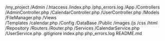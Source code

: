 /my_project
	/Admin
	   /.htaccess
	   /index.php
	   /php_errors.log
	/App
	   /Controllers
	      /AdminController.php
	      /CalendarController.php
	      /UserController.php
	   /Models
	      /FileManager.php
	   /Views	      
	      /Templates
	         /calendar.php
	/Config
	/DataBase
	/Public
	   /images
	   /js
	   /css
	   /html
	/Repository
	/Routers
	   /Router.php
	/Services
	   /CalendarService.php
	   /UserService.php
	.gitignore
	index.php
	php_errors.log
	README.md